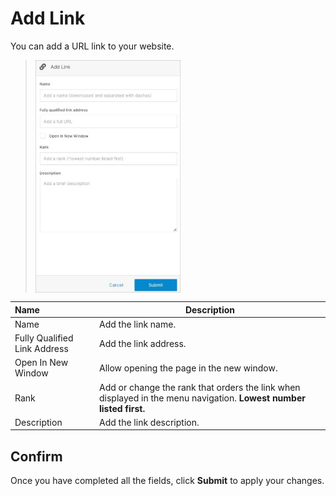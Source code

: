 # Add Link 

You can add a URL link to your website.

><img src="../../../../images/documents9.jpg" alt="documents9" style="width: 50%; display: block"></a>

**Name** | **Description**
:--- | ---
Name | Add the link name.
Fully Qualified Link Address | Add the link address.
Open In New Window | Allow opening the page in the new window.
Rank | Add or change the rank that orders the link when displayed in the menu navigation. **Lowest number listed first.**
Description | Add the link description.

## Confirm

Once you have completed all the fields, click **Submit** to apply your changes.